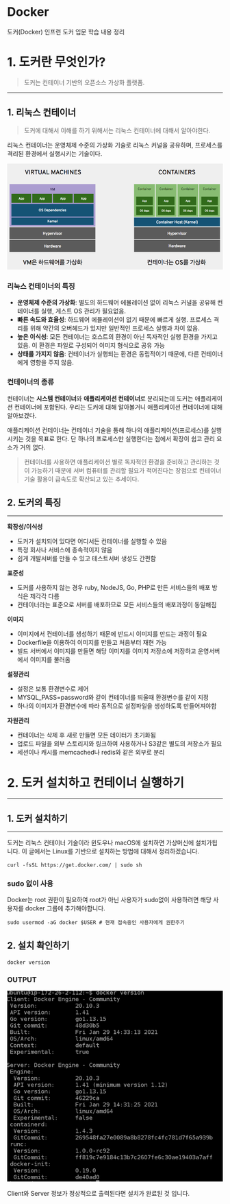 # Docker
도커(Docker) 인프런 도커 입문 학습 내용 정리

# 1. 도커란 무엇인가?
> 도커는 컨테이너 기반의 오픈소스 가상화 플랫폼.
---
## 1. 리눅스 컨테이너
> 도커에 대해서 이해를 하기 위해서는 리눅스 컨테이너에 대해서 알아야한다.

리눅스 컨테이너는 운영체제 수준의 가상화 기술로 리눅스 커널을 공유하며, 프로세스를 격리된 환경에서 실행시키는 기술이다.

![가상머신과 도커의 차이](https://raw.githubusercontent.com/0n1dev/Docker/main/%EA%B0%80%EC%83%81%EB%A8%B8%EC%8B%A0%EA%B3%BC%20%EB%8F%84%EC%BB%A4%20%EC%B0%A8%EC%9D%B4.png)

### 리눅스 컨테이너의 특징

- **운영체제 수준의 가상화**: 별도의 하드웨어 에뮬레이션 없이 리눅스 커널을 공유해 컨테이너를 실행, 게스트 OS 관리가 필요없음.
- **빠른 속도와 효율성**: 하드웨어 에뮬레이션이 없기 때문에 빠르게 실행. 프로세스 격리를 위해 약간의 오버헤드가 있지만 일반적인 프로세스 실행과 차이 없음.
- **높은 이식성**: 모든 컨테이너는 호스트의 환경이 아닌 독자적인 실행 환경을 가지고 있음. 이 환경은 파일로 구성되어 이미지 형식으로 공유 가능
- **상태를 가지지 않음**: 컨테이너가 실행되는 환경은 동립적이기 때문에, 다른 컨테이너에게 영향을 주지 않음.

### 컨테이너의 종류

컨테이너는 **시스템 컨테이너**와 **애플리케이션 컨테이너**로 분리되는데 도커는 애플리케이션 컨테이너에 포함된다. 우리는 도커에 대해 알아볼거니 애플리케이션 컨테이너에 대해 알아보겠다.

애플리케이션 컨테이너는 컨테이너 기술을 통해 하나의 애플리케이션(프로세스)를 실행시키는 것을 목표로 한다. 단 하나의 프로세스만 실행한다는 점에서 확장이 쉽고 관리 요소가 거의 없다.

> 컨테이너를 사용하면 애플리케이션 별로 독자적인 환경을 준비하고 관리하는 것이 가능하기 때문에 서버 컴퓨터를 관리할 필요가 적어진다는 장점으로 컨테이너 기술 활용이 급속도로 확산되고 있는 추세이다.

## 2. 도커의 특징
---
**확장성/이식성**

- 도커가 설치되어 있다면 어디서든 컨테이너를 실행할 수 있음
- 특정 회사나 서비스에 종속적이지 않음
- 쉽게 개발서버를 만들 수 있고 테스트서버 생성도 간편함

**표준성**

- 도커를 사용하지 않는 경우 ruby, NodeJS, Go, PHP로 만든 서비스들의 배포 방식은 제각각 다름
- 컨테이너라는 표준으로 서버를 배포하므로 모든 서비스들의 배포과정이 동일해짐

**이미지**

- 이미지에서 컨테이너를 생성하기 때문에 반드시 이미지를 만드는 과정이 필요
- Dockerfile을 이용하여 이미지를 만들고 처음부터 재현 가능
- 빌드 서버에서 이미지를 만들면 해당 이미지를 이미지 저장소에 저장하고 운영서버에서 이미지를 불러옴

**설정관리**

- 설정은 보통 환경변수로 제어
- MYSQL_PASS=password와 같이 컨테이너를 띄울때 환경변수를 같이 지정
- 하나의 이미지가 환경변수에 따라 동적으로 설정파일을 생성하도록 만들어져야함

**자원관리**

- 컨테이너는 삭제 후 새로 만들면 모든 데이터가 초기화됨
- 업로드 파일을 외부 스토리지와 링크하여 사용하거나 S3같은 별도의 저장소가 필요
- 세션이나 캐시를 memcached나 redis와 같은 외부로 분리

# 2. 도커 설치하고 컨테이너 실행하기
---
## 1. 도커 설치하기
---
도커는 리눅스 컨테이너 기술이라 윈도우나 macOS에 설치하면 가상머신에 설치가됩니다. 이 글에서는 Linux를 기반으로 설치하는 방법에 대해서 정리하겠습니다.

```
curl -fsSL https://get.docker.com/ | sudo sh
```

### sudo 없이 사용

Docker는 root 권한이 필요하여 root가 아닌 사용자가 sudo없이 사용하려면 해당 사용자를 docker 그룹에 추가해야합니다.

```
sudo usermod -aG docker $USER # 현재 접속중인 사용자에게 권한주기
```

## 2. 설치 확인하기

```
docker version
```

### OUTPUT

![도커 버전 확인](https://raw.githubusercontent.com/0n1dev/Docker/main/docker%20version.png)

Client와 Server 정보가 정상적으로 출력된다면 설치가 완료된 것 입니다.

